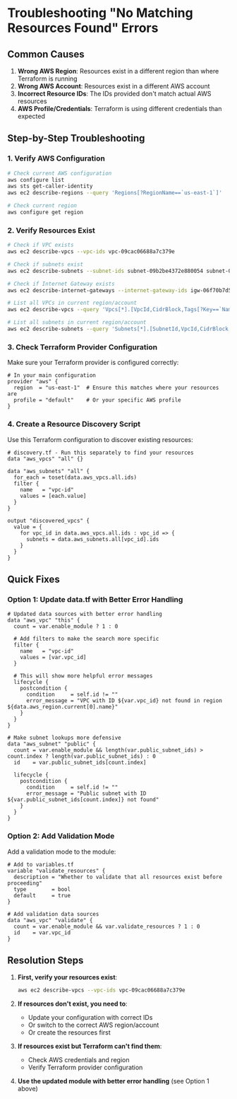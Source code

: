 # Troubleshooting "No Matching Resources Found" Errors

## Common Causes

1. **Wrong AWS Region**: Resources exist in a different region than where Terraform is running
2. **Wrong AWS Account**: Resources exist in a different AWS account
3. **Incorrect Resource IDs**: The IDs provided don't match actual AWS resources
4. **AWS Profile/Credentials**: Terraform is using different credentials than expected

## Step-by-Step Troubleshooting

### 1. Verify AWS Configuration

```bash
# Check current AWS configuration
aws configure list
aws sts get-caller-identity
aws ec2 describe-regions --query 'Regions[?RegionName==`us-east-1`]'

# Check current region
aws configure get region
```

### 2. Verify Resources Exist

```bash
# Check if VPC exists
aws ec2 describe-vpcs --vpc-ids vpc-09cac06688a7c379e

# Check if subnets exist
aws ec2 describe-subnets --subnet-ids subnet-09b2be4372e880054 subnet-0c34d5e4b72e1ec18

# Check if Internet Gateway exists
aws ec2 describe-internet-gateways --internet-gateway-ids igw-06f70b7d5989259ce

# List all VPCs in current region/account
aws ec2 describe-vpcs --query 'Vpcs[*].[VpcId,CidrBlock,Tags[?Key==`Name`].Value|[0]]' --output table

# List all subnets in current region/account
aws ec2 describe-subnets --query 'Subnets[*].[SubnetId,VpcId,CidrBlock,AvailabilityZone,Tags[?Key==`Name`].Value|[0]]' --output table
```

### 3. Check Terraform Provider Configuration

Make sure your Terraform provider is configured correctly:

```hcl
# In your main configuration
provider "aws" {
  region  = "us-east-1"  # Ensure this matches where your resources are
  profile = "default"    # Or your specific AWS profile
}
```

### 4. Create a Resource Discovery Script

Use this Terraform configuration to discover existing resources:

```hcl
# discovery.tf - Run this separately to find your resources
data "aws_vpcs" "all" {}

data "aws_subnets" "all" {
  for_each = toset(data.aws_vpcs.all.ids)
  filter {
    name   = "vpc-id"
    values = [each.value]
  }
}

output "discovered_vpcs" {
  value = {
    for vpc_id in data.aws_vpcs.all.ids : vpc_id => {
      subnets = data.aws_subnets.all[vpc_id].ids
    }
  }
}
```

## Quick Fixes

### Option 1: Update data.tf with Better Error Handling

```hcl
# Updated data sources with better error handling
data "aws_vpc" "this" {
  count = var.enable_module ? 1 : 0
  
  # Add filters to make the search more specific
  filter {
    name   = "vpc-id"
    values = [var.vpc_id]
  }
  
  # This will show more helpful error messages
  lifecycle {
    postcondition {
      condition     = self.id != ""
      error_message = "VPC with ID ${var.vpc_id} not found in region ${data.aws_region.current[0].name}"
    }
  }
}

# Make subnet lookups more defensive
data "aws_subnet" "public" {
  count = var.enable_module && length(var.public_subnet_ids) > count.index ? length(var.public_subnet_ids) : 0
  id    = var.public_subnet_ids[count.index]
  
  lifecycle {
    postcondition {
      condition     = self.id != ""
      error_message = "Public subnet with ID ${var.public_subnet_ids[count.index]} not found"
    }
  }
}
```

### Option 2: Add Validation Mode

Add a validation mode to the module:

```hcl
# Add to variables.tf
variable "validate_resources" {
  description = "Whether to validate that all resources exist before proceeding"
  type        = bool
  default     = true
}

# Add validation data sources
data "aws_vpc" "validate" {
  count = var.enable_module && var.validate_resources ? 1 : 0
  id    = var.vpc_id
}
```

## Resolution Steps

1. **First, verify your resources exist**:
   ```bash
   aws ec2 describe-vpcs --vpc-ids vpc-09cac06688a7c379e
   ```

2. **If resources don't exist, you need to**:
   - Update your configuration with correct IDs
   - Or switch to the correct AWS region/account
   - Or create the resources first

3. **If resources exist but Terraform can't find them**:
   - Check AWS credentials and region
   - Verify Terraform provider configuration

4. **Use the updated module with better error handling** (see Option 1 above)
